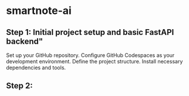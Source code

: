 # smartnote-ai

## Step 1: Initial project setup and basic FastAPI backend"
Set up your GitHub repository.
Configure GitHub Codespaces as your development environment.
Define the project structure.
Install necessary dependencies and tools.

## Step 2: 